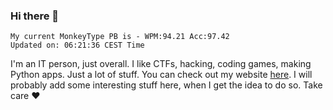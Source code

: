 ### Hi there 👋
<!-- PB START -->
```
My current MonkeyType PB is - WPM:94.21 Acc:97.42
Updated on: 06:21:36 CEST Time
```
<!-- PB END -->
I'm an IT person, just overall. I like CTFs, hacking, coding games, making Python apps. Just a lot of stuff.
You can check out my website [here](https://skill3472.github.io/).
I will probably add some interesting stuff here, when I get the idea to do so. Take care ❤️

